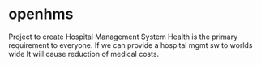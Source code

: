 # openhms
Project to create Hospital Management System
Health is the primary requirement to everyone. If we can provide a hospital mgmt sw to worlds wide It will cause reduction of medical costs.
